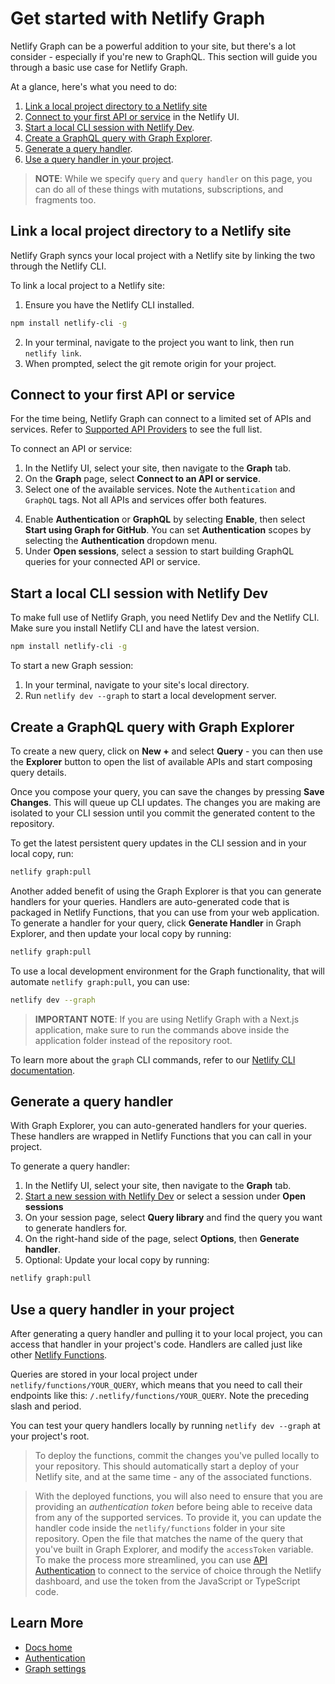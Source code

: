 # Get started with Netlify Graph

Netlify Graph can be a powerful addition to your site, but there's a lot consider - especially if you're new to GraphQL. This section will guide you through a basic use case for Netlify Graph.

At a glance, here's what you need to do:
1. [Link a local project directory to a Netlify site](#link-your-local-project-directory-to-your-netlify-site)
2. [Connect to your first API or service](#connect-to-your-first-api-or-service) in the Netlify UI.
3. [Start a local CLI session with Netlify Dev](#start-a-local-cli-session-with-netlify-dev).
4. [Create a GraphQL query with Graph Explorer](#create-a-graphql-query-with-graph-explorer).
5. [Generate a query handler](#generate-a-query-handler).
6. [Use a query handler in your project](#use-a-query-handler-in-your-project).

>**NOTE**: While we specify `query` and `query handler` on this page, you can do all of these things with mutations, subscriptions, and fragments too.

## Link a local project directory to a Netlify site

Netlify Graph syncs your local project with a Netlify site by linking the two through the Netlify CLI.

To link a local project to a Netlify site:
1. Ensure you have the Netlify CLI installed.
  ``` bash
  npm install netlify-cli -g
  ```
2. In your terminal, navigate to the project you want to link, then run `netlify link`.
3. When prompted, select the git remote origin for your project.

## Connect to your first API or service

For the time being, Netlify Graph can connect to a limited set of APIs and services. Refer to [Supported API Providers](authentication.md#supported-api-providers) to see the full list.

To connect an API or service:
1. In the Netlify UI, select your site, then navigate to the **Graph** tab. 
2. On the **Graph** page, select **Connect to an API or service**.
3. Select one of the available services.
  Note the `Authentication` and `GraphQL` tags. Not all APIs and services offer both features.
<!-- TODO: I made up "Start using Graph for GitHub". Currently, the button text changes depending on whether Authentication or Graph Explorer is selected. However, it doesn't have a state for when both are selected. -->
4. Enable **Authentication** or **GraphQL** by selecting **Enable**, then select **Start using Graph for GitHub**.
  You can set **Authentication** scopes by selecting the **Authentication** dropdown menu.
5. Under **Open sessions**, select a session to start building GraphQL queries for your connected API or service.

## Start a local CLI session with Netlify Dev

To make full use of Netlify Graph, you need Netlify Dev and the Netlify CLI. Make sure you install Netlify CLI and have the latest version.

``` sh
npm install netlify-cli -g
```

To start a new Graph session:
1. In your terminal, navigate to your site's local directory.
2. Run `netlify dev --graph` to start a local development server.

## Create a GraphQL query with Graph Explorer

To create a new query, click on **New +** and select **Query** - you can then use the **Explorer** button to open the list of available APIs and start composing query details.

Once you compose your query, you can save the changes by pressing **Save Changes**. This will queue up CLI updates. The changes you are making are isolated to your CLI session until you commit the generated content to the repository.

To get the latest persistent query updates in the CLI session and in your local copy, run:

```bash
netlify graph:pull
```

Another added benefit of using the Graph Explorer is that you can generate handlers for your queries. Handlers are auto-generated code that is packaged in Netlify Functions, that you can use from your web application. To generate a handler for your query, click **Generate Handler** in Graph Explorer, and then update your local copy by running:

```bash
netlify graph:pull
```

To use a local development environment for the Graph functionality, that will automate `netlify graph:pull`, you can use:

```bash
netlify dev --graph
```

>**IMPORTANT NOTE**: If you are using Netlify Graph with a Next.js application, make sure to run the commands above inside the application folder instead of the repository root.

To learn more about the `graph` CLI commands, refer to our [Netlify CLI documentation](https://cli.netlify.com/commands/graph/).


## Generate a query handler
With Graph Explorer, you can auto-generated handlers for your queries. These handlers are wrapped in Netlify Functions that you can call in your project. 

To generate a query handler:
1. In the Netlify UI, select your site, then navigate to the **Graph** tab.
2. [Start a new session with Netlify Dev](#start-a-new-session-with-netlify-dev) or select a session under **Open sessions**
3. On your session page, select **Query library** and find the query you want to generate handlers for.
4. On the right-hand side of the page, select **Options**, then **Generate handler**.
5. Optional: Update your local copy by running:
  ```bash
  netlify graph:pull
  ```

## Use a query handler in your project

After generating a query handler and pulling it to your local project, you can access that handler in your project's code. Handlers are called just like other [Netlify Functions](https://docs.netlify.com/functions/build-with-javascript/).

Queries are stored in your local project under `netlify/functions/YOUR_QUERY`, which means that you need to call their endpoints like this: `/.netlify/functions/YOUR_QUERY`. Note the preceding slash and period.

You can test your query handlers locally by running `netlify dev --graph` at your project's root.

> To deploy the functions, commit the changes you've pulled locally to your repository. This should automatically start a deploy of your Netlify site, and at the same time - any of the associated functions.

<!-- QUESTION: Is this still relevant? -->
> With the deployed functions, you will also need to ensure that you are providing an _authentication token_ before being able to receive data from any of the supported services. To provide it, you can update the handler code inside the `netlify/functions` folder in your site repository. Open the file that matches the name of the query that you've built in Graph Explorer, and modify the `accessToken` variable.
> To make the process more streamlined, you can use [API Authentication](authentication.md) to connect to the service of choice through the Netlify dashboard, and use the token from the JavaScript or TypeScript code.

## Learn More

- [Docs home](README.md)
- [Authentication](authentication.md)
- [Graph settings](graph-settings.md)